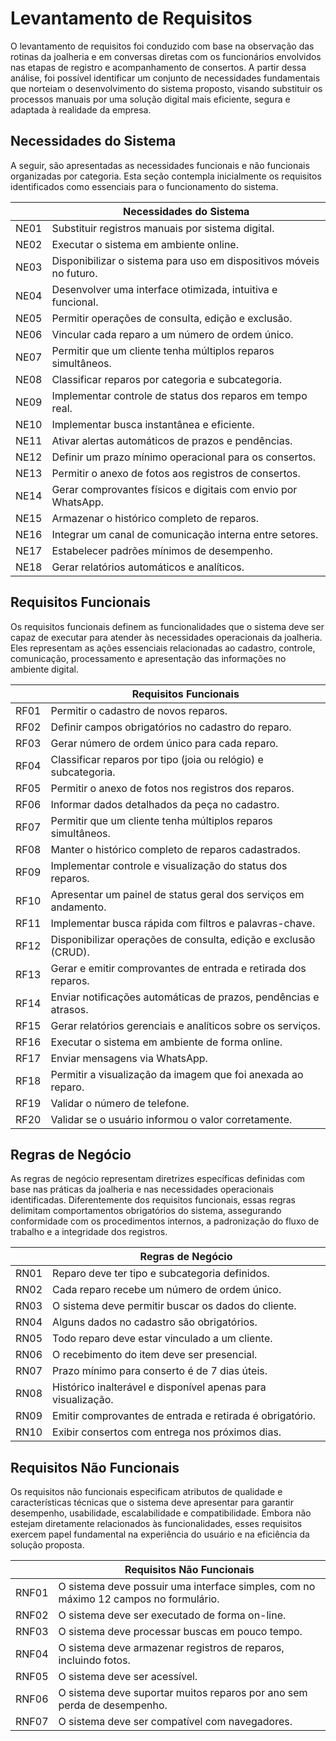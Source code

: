 # Levantamento de Requisitos

O levantamento de requisitos foi conduzido com base na observação das rotinas da joalheria e em conversas diretas com os funcionários envolvidos nas etapas de registro e acompanhamento de consertos. A partir dessa análise, foi possível identificar um conjunto de necessidades fundamentais que norteiam o desenvolvimento do sistema proposto, visando substituir os processos manuais por uma solução digital mais eficiente, segura e adaptada à realidade da empresa.

## Necessidades do Sistema

A seguir, são apresentadas as necessidades funcionais e não funcionais organizadas por categoria. Esta seção contempla inicialmente os requisitos identificados como essenciais para o funcionamento do sistema.

|        | Necessidades do Sistema                                                   |
|--------|---------------------------------------------------------------------------|
| NE01   | Substituir registros manuais por sistema digital.                        |
| NE02   | Executar o sistema em ambiente online.                                   |
| NE03   | Disponibilizar o sistema para uso em dispositivos móveis no futuro.      |
| NE04   | Desenvolver uma interface otimizada, intuitiva e funcional.              |
| NE05   | Permitir operações de consulta, edição e exclusão.                       |
| NE06   | Vincular cada reparo a um número de ordem único.                         |
| NE07   | Permitir que um cliente tenha múltiplos reparos simultâneos.             |
| NE08   | Classificar reparos por categoria e subcategoria.                        |
| NE09   | Implementar controle de status dos reparos em tempo real.                |
| NE10   | Implementar busca instantânea e eficiente.                               |
| NE11   | Ativar alertas automáticos de prazos e pendências.                       |
| NE12   | Definir um prazo mínimo operacional para os consertos.                   |
| NE13   | Permitir o anexo de fotos aos registros de consertos.                    |
| NE14   | Gerar comprovantes físicos e digitais com envio por WhatsApp.            |
| NE15   | Armazenar o histórico completo de reparos.                               |
| NE16   | Integrar um canal de comunicação interna entre setores.                  |
| NE17   | Estabelecer padrões mínimos de desempenho.                               |
| NE18   | Gerar relatórios automáticos e analíticos.                               |

## Requisitos Funcionais

Os requisitos funcionais definem as funcionalidades que o sistema deve ser capaz de executar para atender às necessidades operacionais da joalheria. Eles representam as ações essenciais relacionadas ao cadastro, controle, comunicação, processamento e apresentação das informações no ambiente digital.

|        | Requisitos Funcionais                                                     |
|--------|---------------------------------------------------------------------------|
| RF01   | Permitir o cadastro de novos reparos.                                     |
| RF02   | Definir campos obrigatórios no cadastro do reparo.                        |
| RF03   | Gerar número de ordem único para cada reparo.                             |
| RF04   | Classificar reparos por tipo (joia ou relógio) e subcategoria.            |
| RF05   | Permitir o anexo de fotos nos registros dos reparos.                      |
| RF06   | Informar dados detalhados da peça no cadastro.                            |
| RF07   | Permitir que um cliente tenha múltiplos reparos simultâneos.             |
| RF08   | Manter o histórico completo de reparos cadastrados.                       |
| RF09   | Implementar controle e visualização do status dos reparos.                |
| RF10   | Apresentar um painel de status geral dos serviços em andamento.          |
| RF11   | Implementar busca rápida com filtros e palavras-chave.                    |
| RF12   | Disponibilizar operações de consulta, edição e exclusão (CRUD).           |
| RF13   | Gerar e emitir comprovantes de entrada e retirada dos reparos.           |
| RF14   | Enviar notificações automáticas de prazos, pendências e atrasos.         |
| RF15   | Gerar relatórios gerenciais e analíticos sobre os serviços.              |
| RF16   | Executar o sistema em ambiente de forma online.                           |
| RF17   | Enviar mensagens via WhatsApp.                                            |
| RF18   | Permitir a visualização da imagem que foi anexada ao reparo.             |
| RF19   | Validar o número de telefone.                                             |
| RF20   | Validar se o usuário informou o valor corretamente.                       |

## Regras de Negócio

As regras de negócio representam diretrizes específicas definidas com base nas práticas da joalheria e nas necessidades operacionais identificadas. Diferentemente dos requisitos funcionais, essas regras delimitam comportamentos obrigatórios do sistema, assegurando conformidade com os procedimentos internos, a padronização do fluxo de trabalho e a integridade dos registros.

|        | Regras de Negócio                                                         |
|--------|---------------------------------------------------------------------------|
| RN01   | Reparo deve ter tipo e subcategoria definidos.                            |
| RN02   | Cada reparo recebe um número de ordem único.                              |
| RN03   | O sistema deve permitir buscar os dados do cliente.                       |
| RN04   | Alguns dados no cadastro são obrigatórios.                                |
| RN05   | Todo reparo deve estar vinculado a um cliente.                            |
| RN06   | O recebimento do item deve ser presencial.                                |
| RN07   | Prazo mínimo para conserto é de 7 dias úteis.                             |
| RN08   | Histórico inalterável e disponível apenas para visualização.             |
| RN09   | Emitir comprovantes de entrada e retirada é obrigatório.                  |
| RN10   | Exibir consertos com entrega nos próximos dias.                           |

## Requisitos Não Funcionais

Os requisitos não funcionais especificam atributos de qualidade e características técnicas que o sistema deve apresentar para garantir desempenho, usabilidade, escalabilidade e compatibilidade. Embora não estejam diretamente relacionados às funcionalidades, esses requisitos exercem papel fundamental na experiência do usuário e na eficiência da solução proposta.

|        | Requisitos Não Funcionais                                                 |
|--------|---------------------------------------------------------------------------|
| RNF01  | O sistema deve possuir uma interface simples, com no máximo 12 campos no formulário. |
| RNF02  | O sistema deve ser executado de forma on-line.                            |
| RNF03  | O sistema deve processar buscas em pouco tempo.                           |
| RNF04  | O sistema deve armazenar registros de reparos, incluindo fotos.           |
| RNF05  | O sistema deve ser acessível.                                             |
| RNF06  | O sistema deve suportar muitos reparos por ano sem perda de desempenho.  |
| RNF07  | O sistema deve ser compatível com navegadores.                            |


